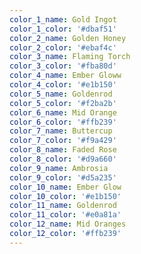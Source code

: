 ```yaml
---
color_1_name: Gold Ingot
color_1_color: '#dbaf51'
color_2_name: Golden Honey
color_2_color: '#ebaf4c'
color_3_name: Flaming Torch
color_3_color: '#fba80d'
color_4_name: Ember Gloww
color_4_color: '#e1b150'
color_5_name: Goldenrod
color_5_color: '#f2ba2b'
color_6_name: Mid Orange
color_6_color: '#ffb239'
color_7_name: Buttercup
color_7_color: '#f9a429'
color_8_name: Faded Rose
color_8_color: '#d9a660'
color_9_name: Ambrosia
color_9_color: '#d5a235'
color_10_name: Ember Glow
color_10_color: '#e1b150'
color_11_name: Goldenrod
color_11_color: '#e0a81a'
color_12_name: Mid Oranges
color_12_color: '#ffb239'
---
```

